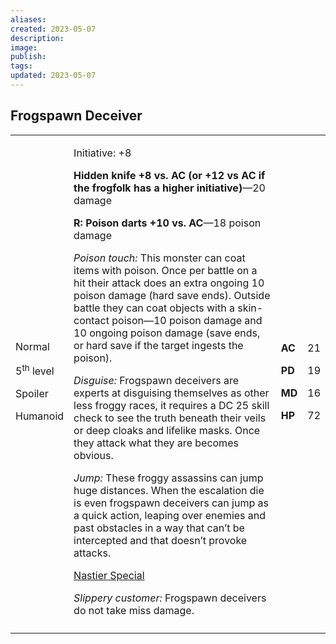 ```yaml
---
aliases: 
created: 2023-05-07
description: 
image: 
publish: 
tags: 
updated: 2023-05-07
---
```


## Frogspawn Deceiver

<table>
<colgroup>
<col style="width: 16%" />
<col style="width: 71%" />
<col style="width: 5%" />
<col style="width: 6%" />
</colgroup>
<tbody>
<tr class="odd">
<td><p>Normal</p>
<p>5<sup>th</sup> level</p>
<p>Spoiler</p>
<p>Humanoid</p></td>
<td><p>Initiative: +8</p>
<p><strong>Hidden knife +8 vs. AC (or +12 vs AC if the frogfolk has a
higher initiative)</strong>—20 damage</p>
<p><strong>R: Poison darts +10 vs. AC</strong>—18 poison damage</p>
<p><em>Poison touch:</em> This monster can coat items with poison. Once
per battle on a hit their attack does an extra ongoing 10 poison damage
(hard save ends). Outside battle they can coat objects with a
skin-contact poison—10 poison damage and 10 ongoing poison damage (save
ends, or hard save if the target ingests the poison).</p>
<p><em>Disguise:</em> Frogspawn deceivers are experts at disguising
themselves as other less froggy races, it requires a DC 25 skill check
to see the truth beneath their veils or deep cloaks and lifelike masks.
Once they attack what they are becomes obvious.</p>
<p><em>Jump:</em> These froggy assassins can jump huge distances. When
the escalation die is even frogspawn deceivers can jump as a quick
action, leaping over enemies and past obstacles in a way that can’t be
intercepted and that doesn’t provoke attacks.</p>
<p><u>Nastier Special</u></p>
<p><em>Slippery customer:</em> Frogspawn deceivers do not take miss
damage.</p></td>
<td><p><strong>AC</strong></p>
<p><strong>PD</strong></p>
<p><strong>MD</strong></p>
<p><strong>HP</strong></p></td>
<td><p>21</p>
<p>19</p>
<p>16</p>
<p>72</p></td>
</tr>
<tr class="even">
<td></td>
<td></td>
<td></td>
<td></td>
</tr>
</tbody>
</table>


